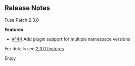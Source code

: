 Release Notes
-------------

Fuse Patch 2.3.0

**Features**

* [#144][144] Add plugin support for multiple namespace versions

For details see [2.3.0 features](https://github.com/wildfly-extras/fuse-patch/issues?q=milestone%3A"2.3.0"+label%3Afeature)

[144]: https://github.com/wildfly-extras/fuse-patch/issues/144

Enjoy
